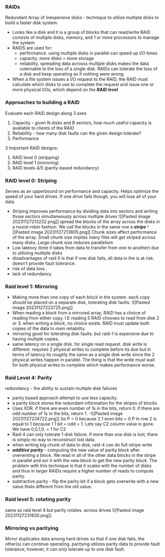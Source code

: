 ### RAIDs
Redundant Array of Inexpensive disks - technique to utilize multiple disks to build a faster disk system.
- Looks like a disk and it is a group of blocks that can read/write RAID consists of multiple disks, memory, and 1 or more processors to manage the system 
- RAIDS are used for:
	- performance. using multiple disks in parallel can speed up I/O times 
	- capacity. more disks = more storage 
	- reliability. spreading data acrosss multiple disks makes the data vulernable to the loss of a single disk. RAIDs can tolerate the loss of a disk and keep operating as if nothing were wrong
- When a file system issues a I/O request to the RAID, the RAID must calculate which disks to use to complete the request and issue one or more physical I/Os, which depend on the ***RAID level*** 


### Approaches to building a RAID
Evaluate each RAID design along 3 axes
1. Capacity - given N disks and B sectors, how much useful capacity is avaliable to clients of the RAID
2. Reliability - how many disk faults can the given design tolerate?
3. Performance

3 Important RAID designs:
1. RAID level 0 (stripping)
2. RAID level 1 (mirroring)
3. RAID levels 4/5 (parity-based redundancy)

### RAID level 0: Striping
Serves as an upperbound on performance and capacity.  Helps optimize the speed of your hard drives. If one drive fails though, you will lose all of your data. 
- Striping improves performance by dividing data into sectors and writing those sectors simultaneously across multiple drives 
![[Pasted image 20231127213232.png]]
spread the blocks of the array across the disks in a round-robin fashion. We call the blocks in the same row a ***stripe*** 
![[Pasted image 20231127213605.png]]
Chunk sizes affect performance of the array. Small chunk size implies many files will get striped across many disks. Large chunk size reduces parallelism 
- Low latency (time it takes from data to transfer from one to another) due to utilizing multiple disks 
- disadvantages of raid 0 is that if one disk fails, all data in the is at risk. doesn't provide fault tolerance. 
- risk of data loss . 
- lack of redundancy 


### Raid level 1: Mirroring
- Making more than one copy of each block in the system. each copy should be placed on a separate disk, tolerating disk faults. 
![[Pasted image 20231127223725.png]]
- When reading a block from a mirrored array, RAID has a choice of reading from either copy. I.E reading 5 RAID chooses to read from disk 2 or 3. when writing a block, no choice exists. RAID must update both copies of the data to main reliability. 
- mirroring good for tolerating disk faults. but raid-1 is expensive due to having multiple copies. 
- same latency on a single disk. for single read request. disk write is different. requires 2 physical writes to complete before its due but in terms of latency its roughly the same as a single disk write since the 2 physical writes happen in parallel. The thing is that the write must wait for both physical writes to complete which makes performance worse. 

### Raid Level 4: Parity
redundancy - the ability to sustain multiple disk failures 
- parity based approach attempt to use less capacity.
- a parity block stores the redundant information for the stripes of blocks 
- Uses XOR. if there are even number of 1s in the bits, return 0. if there are odd number of 1s in the bits, return 1. 
-![[Pasted image 20231127224722.png]]
So P = 0 because 2 1 even bits = 0 
P in row 2 is equal to 1 because 1 1 bit = odd = 1. 
Lets say C2 column value is gone. We have 0,0,1,0. = 1 for C2
- Raid 4 can only tolerate 1 disk failure. if more than one disk is lost, there is simply no way to reconstruct lost data. 
- when writing big chunk of data to disk, raid-4 can do full-stripe write
- ***additive parity*** - computing the new value of parity block after overwriting a block. We read in all of the other data blocks in the stripe in parallel and xor it with the new block to get the new parity block. The problem with this technique is that it scales with the number of disks and thus in larger RAIDs require a higher number of reads to compute parity. 
- subtractive parity - flip the parity bit if a block gets overwrite with a new value thats different from the old value. 

### Raid level 5: rotating parity
same as raid level 4 but parity rotates. across drives 
![[Pasted image 20231127231830.png]]


### Mirroring vs paritying
Mirror duplicates data among hard drives so that if one disk fails, the other(s) can continue operating. paritying utilizes parity data to provide fault tolerance; however, it can only tolerate up to one disk fault.